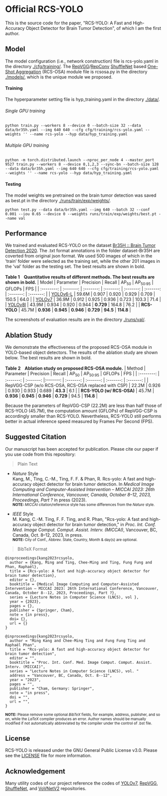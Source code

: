 # Official RCS-YOLO
This is the source code for the paper, "RCS-YOLO: A Fast and High-Accuracy Object Detector for Brain Tumor Detection", of which I am the first author.

## Model
The model configuration (i.e., network construction) file is rcs-yolo.yaml in the directory [./cfg/training/](https://github.com/mkang315/RCS-YOLO/tree/main/cfg/training). The [RepVGG](https://openaccess.thecvf.com/content/CVPR2021/papers/Ding_RepVGG_Making_VGG-Style_ConvNets_Great_Again_CVPR_2021_paper.pdf)/[RepConv](https://arxiv.org/pdf/2207.02696.pdf) [ShuffleNet](https://openaccess.thecvf.com/content_ECCV_2018/papers/Ningning_Light-weight_CNN_Architecture_ECCV_2018_paper.pdf) based [One-Shot Aggregation](https://openaccess.thecvf.com/content_CVPR_2020/papers/Lee_CenterMask_Real-Time_Anchor-Free_Instance_Segmentation_CVPR_2020_paper.pdf) (RCS-OSA) module file is rcsosa.py in the directory [./models/](https://github.com/mkang315/RCS-YOLO/tree/main/models), which is the unique module we proposed.

#### Training

The hyperparameter setting file is hyp_training.yaml in the directory [./data/](https://github.com/mkang315/RCS-YOLO/tree/main/data).

###### Single GPU training
```
python train.py --workers 8 --device 0 --batch-size 32 --data data/br35h.yaml --img 640 640 --cfg cfg/training/rcs-yolo.yaml --weights '' --name rcs-yolo --hyp data/hyp_training.yaml
```

###### Multiple GPU training
```
python -m torch.distributed.launch --nproc_per_node 4 --master_port 9527 train.py --workers 8 --device 0,1,2,3 --sync-bn --batch-size 128 --data data/br35h.yaml --img 640 640 --cfg cfg/training/rcs-yolo.yaml --weights '' --name rcs-yolo --hyp data/hyp_training.yaml
```

#### Testing

The model weights we pretrained on the brain tumor detection was saved as best.pt in the directory [./runs/train/exp/weights/](https://github.com/mkang315/RCS-YOLO/tree/main/runs/train).
```
python test.py --data data/br35h.yaml --img 640 --batch 32 --conf 0.001 --iou 0.65 --device 0 --weights runs/train/exp/weights/best.pt --name val
```

## Performance
We trained and evaluated RCS-YOLO on the dataset [Br35H :: Brain Tumor Detection 2020](https://www.kaggle.com/datasets/ahmedhamada0/brain-tumor-detection). The .txt format annotations in the folder dataset-Br35H are coverted from original json format. We used 500 images of which in the ’train’ folder were selected as the training set, while the other 201 images in the ’val’ folder as the testing set. The best results are shown in bold.<br />
<br />
**Table 1&nbsp;&nbsp;&nbsp;&nbsp;Quantitative results of different methods. The best results are shown in bold.** 
| Model | Parameter | Precision | Recall | AP<sub>50</sub> | AP<sub>50:95</sub> | GFLOPs | FPS |
| :--------: | :-------: | :-------: | :-------: | :-------: | :-------: | :-------: | :-------: |
| [YOLOv6-L](https://github.com/meituan/YOLOv6) | 59.6M | 0.907 | 0.920 | 0.929 | 0.709 | 150.5 | 64.0 |
| [YOLOv7](https://github.com/WongKinYiu/yolov7) | 36.9M | 0.912 | 0.925 | 0.936 | 0.723 | 103.3 | 71.4 |
| [YOLOv8l](https://github.com/ultralytics/ultralytics) | 43.9M | 0.934 | 0.920 | 0.944 | **0.729** | 164.8 | 76.2 |
| **RCS-YOLO** | 45.7M | **0.936** | **0.945** | **0.946** | **0.729** | **94.5** | **114.8** |

The screenshots of evaluation results are in the directory [./runs/val/](https://github.com/mkang315/RCS-YOLO/tree/main/runs/val).

## Ablation Study
We demonstrate the effectiveness of the proposed RCS-OSA module in YOLO-based object detectors. The results of the ablation study are shown below. The best results are shown in bold.<br />
<br />
**Table 2&nbsp;&nbsp;&nbsp;&nbsp;Ablation study on proposed RCS-OSA module.** 
| Method | Parameter | Precision | Recall | AP<sub>50</sub> | AP<sub>50:95</sub> | GFLOPs | FPS |
| :--------: | :-------: | :-------: |:-------: | :-------: | :-------: | :-------: | :-------: |
| RepVGG-CSP (w/o RCS-OSA, RCS-OSA replaced with CSP) | 22.2M | 0.926 | 0.930 | 0.933 | 0.689 | **43.3** | 6.1 |
| **RCS-YOLO (w/ RCS-OSA)** | 45.7M | **0.936** | **0.945** | **0.946** | **0.729** | 94.5 | **114.8** |

Because the parameters of RepVGG-CSP (22.2M) are less than half those of RCS-YOLO (45.7M), the computation amount (GFLOPs) of RepVGG-CSP is accordingly smaller than RCS-YOLO. Nevertheless, RCS-YOLO still performs better in actual inference speed measured by Frames Per Second (FPS).

## Suggested Citation
Our manuscript has been accepted for publication. Please cite our paper if you use code from this repository:
> Plain Text

- *Nature* Style</br>
Kang, M., Ting, C.-M., Ting, F. F. & Phan, R. Rcs-yolo: A fast and high-accuracy object detector for brain tumor detection. In *Medical Image Computing and Computer-Assisted Intervention – MICCAI 2023: 26th International Conference, Vancouver, Canada, October 8–12, 2023, Proceedings, Part ?* in press (2023).</br>
<sup>**NOTE:** *MICCAI* citation/reference style has some differences from the *Nature* style.</sup>

- *IEEE* Style</br>
M. Kang, C.-M. Ting, F. F. Ting, and R. Phan, "Rcs-yolo: A fast and high-accuracy object detector for brain tumor detection," in *Proc. Int. Conf. Med. Image Comput. Comput. Assist. Interv. (MICCAI)*, Vancouver, BC, Canada, Oct. 8–12, 2023, in press.</br>
<sup>**NOTE:** City of Conf., Abbrev. State, Country, Month & day(s) are optional.</sup>

> BibTeX Format</br>
```
@inproceedings{kang2023rcsyolo,
  author = {Kang, Ming and Ting, Chee-Ming and Ting, Fung Fung and Phan, Raphaël},
  title = {Rcs-yolo: A fast and high-accuracy object detector for brain tumor detection},
  editor = {},
  booktitle = {Medical Image Computing and Computer-Assisted Intervention – MICCAI 2023: 26th International Conference, Vancouver, Canada, October 8--12, 2023, Proceedings, Part ?},
  series = {Lecture Notes in Computer Science (LNCS), vol },
  year = {2023},
  pages = {},
  publisher = {Springer, Cham},
  note = {in press},
  doi= {},
  url = {}
}
```
```
@inproceedings{kang2023rcsyolo,
  author = "Ming Kang and Chee-Ming Ting and Fung Fung Ting and Raphaël Phan",
  title = "Rcs-yolo: A fast and high-accuracy object detector for brain tumor detection",
  editor = "",
  booktitle = "Proc. Int. Conf. Med. Image Comput. Comput. Assist. Interv. (MICCAI)",
  series = "Lecture Notes in Computer Science (LNCS), vol. "
  address = "Vancouver, BC, Canada, Oct. 8--12",
  year = "2023",
  pages = "",
  publisher = "Cham, Germany: Springer",
  note = "in press",
  doi = "",
  url = "",
}
```
<sup>**NOTE:** Please remove some optional *BibTeX* fields, for example, address, publisher, and so on, while the *LaTeX* compiler produces an error. Author names should be manually modified if not automatically abbreviated by the compiler under the control of .bst file.</sup>

## License
RCS-YOLO is released under the GNU General Public License v3.0. Please see the [LICENSE](https://github.com/mkang315/RCS-YOLO/blob/main/LICENSE) file for more information.

## Acknowledgement
Many utility codes of our project reference the codes of [YOLOv7](https://github.com/WongKinYiu/yolov7), [RepVGG](https://github.com/DingXiaoH/RepVGG), [ShuffleNet](https://github.com/megvii-model/ShuffleNet-Series), and [VoVNetV2](https://github.com/youngwanLEE/vovnet-detectron2) repositories.
